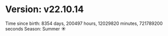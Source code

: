 # Version: v22.10.14
Time since birth: 8354 days, 200497 hours, 12029820 minutes, 721789200 seconds
Season: Summer ☀️
